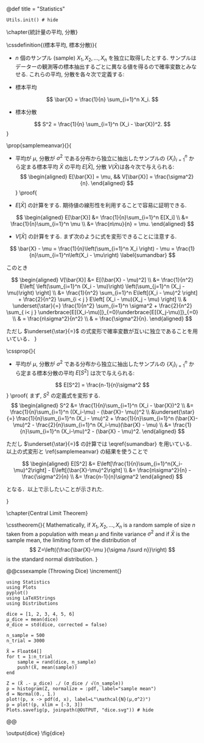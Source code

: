 @def title = "Statistics"


```julia:init
Utils.init() # hide
```

\chapter{統計量の平均, 分散}

\cssdefinition{(標本平均, 標本分散)}{
- $n$ 個のサンプル (sample) $X_1,X_2,\dots,X_n$ を独立に取得したとする. サンプルはデーターの観測等の標本抽出するごとに異なる値を得るので確率変数とみなせる. これらの平均, 分散を各々次で定義する:

- 標本平均

$$
\bar{X} = \frac{1}{n} \sum_{i=1}^n X_i.
$$

- 標本分散

$$
S^2 = \frac{1}{n} \sum_{i=1}^n (X_i - \bar{X})^2.
$$
}

\prop{samplemeanvar}{}{
- 平均が $\mu$, 分散が $\sigma^2$ である分布から独立に抽出したサンプルの $\{X_i\}_{i=1}^n$ から定まる標本平均 $\bar{X}$ の平均 $E[\bar{X}]$, 分散 $V(\bar{X})$は各々次で与えられる:
$$
    \begin{aligned} E[\bar{X}] = \mu, && V[\bar{X}] = \frac{\sigma^2}{n}. \end{aligned}
$$
}
\proof{

- $E[\bar{X}]$ の計算をする. 期待値の線形性を利用することで容易に証明できる.

$$
\begin{aligned}
E[\bar{X}] &= \frac{1}{n}\sum_{i=1}^n E[X_i] \\
           &= \frac{1}{n}\sum_{i=1}^n \mu \\
           &= \frac{n\mu}{n} = \mu.
\end{aligned}
$$

- $V[\bar{X}]$ の計算をする. まず次のように式を変形できることに注意する.

$$
\bar{X} - \mu = \frac{1}{n}\left(\sum_{i=1}^n X_i \right) - \mu = \frac{1}{n}\sum_{i=1}^n\left(X_i - \mu\right) \label{sumandbar}
$$

このとき

$$
\begin{aligned}
V[\bar{X}] &= E[(\bar{X} - \mu)^2] \\
           &= \frac{1}{n^2} E\left[
              \left(\sum_{i=1}^n (X_i - \mu)\right)
              \left(\sum_{j=1}^n (X_j - \mu)\right)
              \right] \\
           &= \frac{1}{n^2} \sum_{i=1}^n
              E\left[(X_i - \mu)^2 \right]
              + \frac{2}{n^2} \sum_{i < j }
              E\left[
                     (X_i - \mu)(X_j - \mu)
              \right] \\
           & \underset{\star}{=} \frac{1}{n^2} \sum_{i=1}^n \sigma^2 +
               \frac{2}{n^2} \sum_{ i< j } \underbrace{E[(X_i-\mu)]}_{=0}\underbrace{E[(X_j-\mu)]}_{=0} \\
           & = \frac{n\sigma^2}{n^2} \\
           & = \frac{\sigma^2}{n}.
\end{aligned}
$$

ただし $\underset{\star}{=}$ の式変形で確率変数が互いに独立であることを用いている．
}

\cssprop{}{
  - 平均が $\mu$, 分散が $\sigma^2$ である分布から独立に抽出したサンプルの $\{X_i\}_{i=1}^n$ から定まる標本分散の平均 $E[S^2]$ は次で与えられる:

  $$
  E[S^2] = \frac{n-1}{n}\sigma^2
  $$
}
\proof{
まず, $S^2$ の定義式を変形する.
$$
\begin{aligned}
S^2 &= \frac{1}{n}\sum_{i=1}^n (X_i - \bar{X})^2 \\
    &= \frac{1}{n}\sum_{i=1}^n ((X_i-\mu) - (\bar{X}- \mu))^2 \\
    &\underset{\star}{=} \frac{1}{n}\sum_{i=1}^n (X_i - \mu)^2 +
       \frac{1}{n}\sum_{i=1}^n (\bar{X}-\mu)^2 -
       \frac{2}{n}\sum_{i=1}^n (X_i-\mu)(\bar{X} - \mu) \\
    &= \frac{1}{n}\sum_{i=1}^n (X_i-\mu)^2 - (\bar{X} - \mu)^2.
\end{aligned}
$$

ただし $\underset{\star}{=}$ の計算では \eqref{sumandbar} を用いている. 以上の式変形と \ref{samplemeanvar} の結果を使うことで

$$
\begin{aligned}
E[S^2] &= E\left[\frac{1}{n}\sum_{i=1}^n(X_i-\mu)^2\right] - E\left[(\bar{X}-\mu)^2\right] \\
       &= \frac{n\sigma^2}{n} - \frac{\sigma^2}{n} \\
       &= \frac{n-1}{n}\sigma^2
\end{aligned}
$$

となる．以上で示したいことが示された.

}

\chapter{Central Limit Theorem}

\csstheorem{}{
Mathematically, if $X_{1},X_{2},\dots,X_{n}$
is a random sample of size $n$ taken from a population with mean $\mu$
and finite variance $\sigma ^{2}$ and
if $\bar{X}$ is the sample mean,
the limiting form of the distribution of
$$
Z=\left({\frac{\bar{X}-\mu }{\sigma /\surd n}}\right)
$$
is the standard normal distribution.
}


@@cssexample (Throwing Dice)
\increment{}
```julia:dice
using Statistics
using Plots
pyplot()
using LaTeXStrings
using Distributions

dice = [1, 2, 3, 4, 5, 6]
μ_dice = mean(dice)
σ_dice = std(dice, corrected = false)

n_sample = 500
n_trial = 3000

X̄ = Float64[]
for t = 1:n_trial
    sample = rand(dice, n_sample)
    push!(X̄, mean(sample))
end

Z = (X̄ .- μ_dice) ./ (σ_dice / √(n_sample))
p = histogram(Z, normalize = :pdf, label="sample mean")
d = Normal(0., 1.)
plot!(p, x -> pdf(d, x), label=L"\mathcal{N}(μ,σ^2)")
p = plot!(p, xlim = [-3, 3])
Plots.savefig(p, joinpath(@OUTPUT, "dice.svg")) # hide
```
@@

\output{dice}
\fig{dice}
